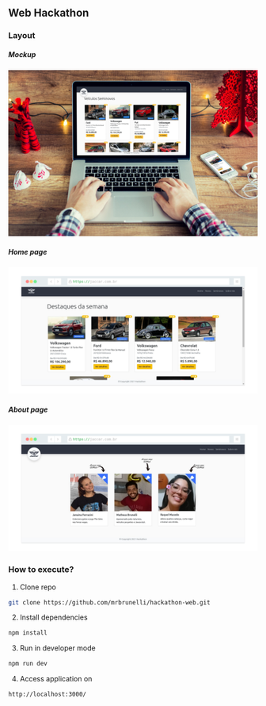 ## Web Hackathon

### Layout

##### Mockup
![](.github/screenshot-mockup.jpg)

##### Home page
![](.github/screenshot-home.png)

##### About page
![](.github/screenshot-about.png)

### How to execute?
1. Clone repo
```sh
git clone https://github.com/mrbrunelli/hackathon-web.git
```

2. Install dependencies
```sh
npm install
```

3. Run in developer mode
```sh
npm run dev
```

4. Access application on
```sh
http://localhost:3000/
```


